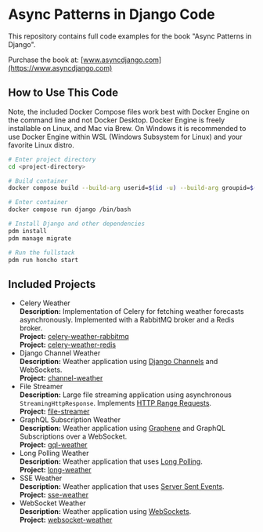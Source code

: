 # Async Patterns in Django Code

This repository contains full code examples for the book "Async Patterns in Django".

Purchase the book at: [www.asyncdjango.com](https://www.asyncdjango.com)

## How to Use This Code

Note, the included Docker Compose files work best with Docker Engine on the command line and not Docker Desktop. Docker Engine is freely installable on Linux, and Mac via Brew. On Windows it is recommended to use Docker Engine within WSL (Windows Subsystem for Linux) and your favorite Linux distro.

```bash
# Enter project directory
cd <project-directory>

# Build container
docker compose build --build-arg userid=$(id -u) --build-arg groupid=$(id -g)

# Enter container
docker compose run django /bin/bash

# Install Django and other dependencies
pdm install
pdm manage migrate

# Run the fullstack
pdm run honcho start
```

## Included Projects

- Celery Weather<br>
**Description:** Implementation of Celery for fetching weather forecasts asynchronously. Implemented with a RabbitMQ broker and a Redis broker.<br>
**Project:** [celery-weather-rabbitmq](celery-weather-rabbitmq)<br>
**Project:** [celery-weather-redis](celery-weather-redis)<br>
- Django Channel Weather<br>
**Description:** Weather application using [Django Channels](https://channels.readthedocs.io/) and WebSockets.<br>
**Project:** [channel-weather](channel-weather)
- File Streamer<br>
**Description:** Large file streaming application using asynchronous `StreamingHttpResponse`. Implements [HTTP Range Requests](https://developer.mozilla.org/en-US/docs/Web/HTTP/Range_requests).<br>
**Project:** [file-streamer](file-streamer)
- GraphQL Subscription Weather<br>
**Description:** Weather application using [Graphene](https://graphene-python.org/) and GraphQL Subscriptions over a WebSocket.<br>
**Project:** [gql-weather](gql-weather)
- Long Polling Weather<br>
**Description:** Weather application that uses [Long Polling](https://javascript.info/long-polling).<br>
**Project:** [long-weather](long-weather)
- SSE Weather<br>
**Description:** Weather application that uses [Server Sent Events](https://developer.mozilla.org/en-US/docs/Web/API/Server-sent_events).<br>
**Project:** [sse-weather](sse-weather)
- WebSocket Weather<br>
**Description:** Weather application using [WebSockets](https://developer.mozilla.org/en-US/docs/Web/API/WebSockets_API).<br>
**Project:** [websocket-weather](websocket-weather)
